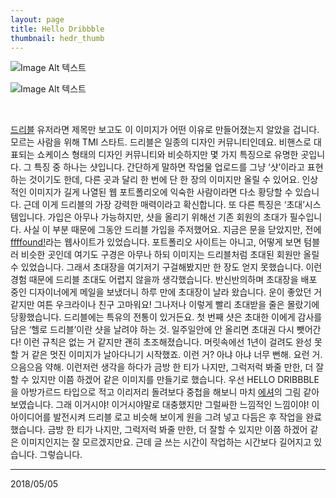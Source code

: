 ```yaml
---
layout: page
title: Hello Dribbble
thumbnail: hedr_thumb
---
```


![Image Alt 텍스트](http://doubleclip.net/assets/img/posts/hedr.jpg)

![Image Alt 텍스트](http://doubleclip.net/assets/img/posts/hedr.gif)

<br>

<a href="https://dribbble.com/" target="_blank">드리블</a> 유저라면 제목만 보고도 이 이미지가 어떤 이유로 만들어졌는지 알았을 겁니다. 모르는 사람을 위해 TMI 스타트. 드리블은 일종의 디자인 커뮤니티인데요. 비핸스로 대표되는 쇼케이스 형태의 디자인 커뮤니티와 비슷하지만 몇 가지 특징으로 유명한 곳입니다. 그 특징 중 하나는 샷입니다. 간단하게 말하면 작업물 업로드를 그냥 ‘샷’이라고 표현하는 것이기도 한데, 다른 곳과 달리 한 번에 단 한 장의 이미지만 올릴 수 있어요. 인상적인 이미지가 길게 나열된 웹 포트폴리오에 익숙한 사람이라면 다소 황당할 수 있습니다. 근데 이게 드리블의 가장 강력한 매력이라고 확신합니다. 또 다른 특징은 ‘초대’시스템입니다. 가입은 아무나 가능하지만, 샷을 올리기 위해선 기존 회원의 초대가 필수입니다. 사실 이 부분 때문에 그동안 드리블 가입을 주저했어요. 지금은 문을 닫았지만, 전에 <a href="https://ffffound.com" target="_blank">ffffound!</a>라는 웹사이트가 있었습니다. 포트폴리오 사이트는 아니고, 어떻게 보면 텀블러 비슷한 곳인데 여기도 구경은 아무나 하되 이미지는 드리블처럼 초대된 회원만 올릴 수 있었습니다. 그래서 초대장을 여기저기 구걸해봤지만 한 장도 얻지 못했습니다. 이런 경험 때문에 드리블 초대도 어렵지 않을까 생각했습니다. 반신반의하며 초대장을 배포 중인 디자이너에게 메일을 보냈더니 하루 만에 초대장이 날라 왔습니다. 운이 좋았던 거 같지만 여튼 우크라이나 친구 고마워요! 그나저나 이렇게 빨리 초대받을 줄은 몰랐기에 당황했습니다. 드리블에는 특유의 전통이 있거든요. 첫 번째 샷은 초대한 이에게 감사를 담은 ‘헬로 드리블’이란 샷을 날려야 하는 것. 일주일안에 안 올리면 초대권 다시 뺏어간다! 이런 규칙은 없는 거 같지만 괜히 초조해졌습니다. 머릿속에선 1년이 걸려도 완성 못 할 거 같은 멋진 이미지가 날아다니기 시작했죠. 이런 거? 아냐 아냐 너무 뻔해. 요런 거. 으음으음 약해. 이런저런 생각을 하다가 금방 한 티가 나지만, 그럭저럭 봐줄 만한, 더 잘할 수 있지만 이쯤 하겠어 같은 이미지를 만들기로 했습니다. 우선 HELLO DRIBBBLE을 아방가르드 타입으로 적고 이리저리 돌려보다 중첩을 해보니 마치 <a href="https://ko.wikipedia.org/wiki/%EB%A7%88%EC%9A%B0%EB%A6%AC%EC%B8%A0_%EC%BD%94%EB%A5%B4%EB%84%AC%EB%A6%AC%EC%8A%A4_%EC%97%90%EC%85%94" target="_blank">에셔</a>의 그림 같아 보였습니다. 그래 이거시야! 이거시야말로 대충했지만 그럴싸한 느낌적인 느낌이야! 이 아이디어를 발전시켜 드리블 로고 비슷해 보이게 원을 그려 넣고 다듬은 후 작업을 완료했습니다. 금방 한 티가 나지만, 그럭저럭 봐줄 만한, 더 잘할 수 있지만 이쯤 하겠어 같은 이미지인지는 잘 모르겠지만요. 근데 글 쓰는 시간이 작업하는 시간보다 길어지고 있습니다. 그렇습니다.


---

2018/05/05
